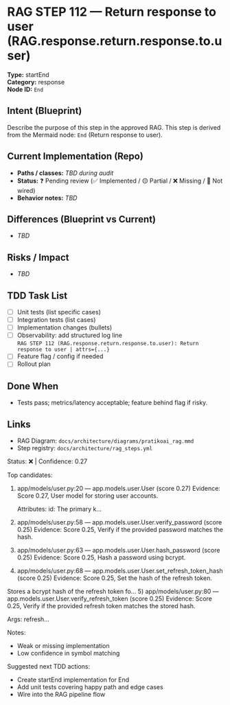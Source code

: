 # RAG STEP 112 — Return response to user (RAG.response.return.response.to.user)

**Type:** startEnd  
**Category:** response  
**Node ID:** `End`

## Intent (Blueprint)
Describe the purpose of this step in the approved RAG. This step is derived from the Mermaid node: `End` (Return response to user).

## Current Implementation (Repo)
- **Paths / classes:** _TBD during audit_
- **Status:** ❓ Pending review (✅ Implemented / 🟡 Partial / ❌ Missing / 🔌 Not wired)
- **Behavior notes:** _TBD_

## Differences (Blueprint vs Current)
- _TBD_

## Risks / Impact
- _TBD_

## TDD Task List
- [ ] Unit tests (list specific cases)
- [ ] Integration tests (list cases)
- [ ] Implementation changes (bullets)
- [ ] Observability: add structured log line  
  `RAG STEP 112 (RAG.response.return.response.to.user): Return response to user | attrs={...}`
- [ ] Feature flag / config if needed
- [ ] Rollout plan

## Done When
- Tests pass; metrics/latency acceptable; feature behind flag if risky.

## Links
- RAG Diagram: `docs/architecture/diagrams/pratikoai_rag.mmd`
- Step registry: `docs/architecture/rag_steps.yml`


<!-- AUTO-AUDIT:BEGIN -->
Status: ❌  |  Confidence: 0.27

Top candidates:
1) app/models/user.py:20 — app.models.user.User (score 0.27)
   Evidence: Score 0.27, User model for storing user accounts.

    Attributes:
        id: The primary k...
2) app/models/user.py:58 — app.models.user.User.verify_password (score 0.25)
   Evidence: Score 0.25, Verify if the provided password matches the hash.
3) app/models/user.py:63 — app.models.user.User.hash_password (score 0.25)
   Evidence: Score 0.25, Hash a password using bcrypt.
4) app/models/user.py:68 — app.models.user.User.set_refresh_token_hash (score 0.25)
   Evidence: Score 0.25, Set the hash of the refresh token.

Stores a bcrypt hash of the refresh token fo...
5) app/models/user.py:80 — app.models.user.User.verify_refresh_token (score 0.25)
   Evidence: Score 0.25, Verify if the provided refresh token matches the stored hash.

Args:
    refresh...

Notes:
- Weak or missing implementation
- Low confidence in symbol matching

Suggested next TDD actions:
- Create startEnd implementation for End
- Add unit tests covering happy path and edge cases
- Wire into the RAG pipeline flow
<!-- AUTO-AUDIT:END -->